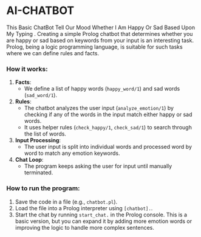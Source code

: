 # AI-CHATBOT
This Basic ChatBot Tell Our Mood Whether I Am Happy Or Sad Based Upon My Typing .
Creating a simple Prolog chatbot that determines whether you are happy or sad based on keywords from your input is an interesting task. Prolog, being a logic programming language, is suitable for such tasks where we can define rules and facts.
### How it works:
1. **Facts**: 
   - We define a list of happy words (`happy_word/1`) and sad words (`sad_word/1`).
2. **Rules**:
   - The chatbot analyzes the user input (`analyze_emotion/1`) by checking if any of the words in the input match either happy or sad words.
   - It uses helper rules (`check_happy/1`, `check_sad/1`) to search through the list of words.
3. **Input Processing**:
   - The user input is split into individual words and processed word by word to match any emotion keywords.
4. **Chat Loop**:
   - The program keeps asking the user for input until manually terminated.
### How to run the program:
1. Save the code in a file (e.g., `chatbot.pl`).
2. Load the file into a Prolog interpreter using `[chatbot].`.
3. Start the chat by running `start_chat.` in the Prolog console.
This is a basic version, but you can expand it by adding more emotion words or improving the logic to handle more complex sentences.
